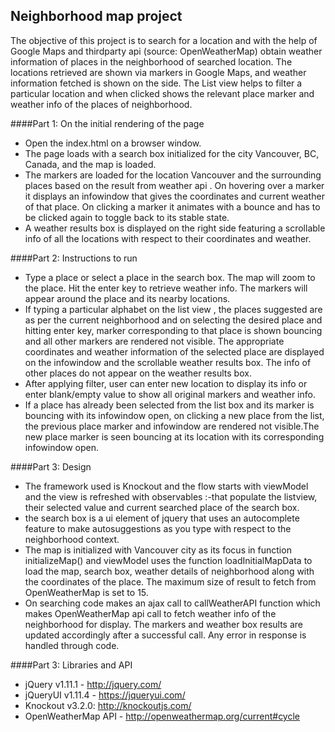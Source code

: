 ## Neighborhood map project
The objective of this project is to search for a location and with the help of Google Maps and thirdparty api (source: OpenWeatherMap) obtain weather information of places in the neighborhood of searched location. The locations retrieved are shown via markers in Google Maps, and weather information fetched is shown on the side. The List view helps to filter a particular location and when clicked shows the relevant place marker and weather info of the places of neighborhood.

####Part 1: On the initial rendering of the page
* Open the index.html on a browser window.
* The page loads with a search box initialized for the city Vancouver, BC, Canada, and the map is loaded.
* The markers are loaded for the location Vancouver and the surrounding places based on the result from weather api . On hovering over a marker it displays an infowindow that gives the coordinates and current weather of that place. On clicking a marker it animates with a bounce and has to be clicked again to toggle back to its stable state.
* A weather results box is displayed on the right side featuring a scrollable info of all the locations with respect to their coordinates and weather.

####Part 2: Instructions to run
* Type a place or select a place in the search box. The map will zoom to the place. Hit the enter key to retrieve weather info. The markers will appear around the place and its nearby locations.
* If typing a particular alphabet on the list view , the places suggested are as per the current neighborhood and on selecting the desired place and hitting enter key, marker corresponding to that place is shown bouncing and all other markers are rendered not visible. The appropriate coordinates and weather information of the selected place are displayed on the infowindow and the scrollable weather results box. The info of other places do not appear on the weather results box.
* After applying filter, user can enter new location to display its info or enter blank/empty value to show all original markers and weather info.
* If a place has already been selected from the list box and its marker is bouncing with its infowindow open, on clicking a new place from the list, the previous place marker and infowindow are rendered not visible.The new place marker is seen bouncing at its location with its corresponding infowindow open.


####Part 3: Design
* The framework used is Knockout and the flow starts with viewModel and the view is refreshed with observables :-that populate the listview, their selected value and current searched place of the search box.
* the search box is a ui element of jquery that uses an autocomplete feature to make autosuggestions as you type with respect to the neighborhood context.
* The map is initialized with Vancouver city as its focus in function initializeMap() and viewModel uses the function loadInitialMapData to load the map, search box, weather details of neighborhood along with the coordinates of the place. The maximum size of result to fetch from OpenWeatherMap is set to 15.
* On searching code makes an ajax call to callWeatherAPI function which makes OpenWeatherMap api call to fetch weather info of the neighborhood for display. The markers and weather box results are updated accordingly after a successful call. Any error in response is handled through code.

####Part 3: Libraries and API
* jQuery v1.11.1 - http://jquery.com/
* jQueryUI v1.11.4 - https://jqueryui.com/
* Knockout v3.2.0: http://knockoutjs.com/
* OpenWeatherMap API - http://openweathermap.org/current#cycle

